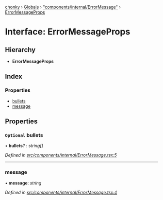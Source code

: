 [chonky](../README.md) › [Globals](../globals.md) › ["components/internal/ErrorMessage"](../modules/_components_internal_errormessage_.md) › [ErrorMessageProps](_components_internal_errormessage_.errormessageprops.md)

# Interface: ErrorMessageProps

## Hierarchy

* **ErrorMessageProps**

## Index

### Properties

* [bullets](_components_internal_errormessage_.errormessageprops.md#optional-bullets)
* [message](_components_internal_errormessage_.errormessageprops.md#message)

## Properties

### `Optional` bullets

• **bullets**? : *string[]*

*Defined in [src/components/internal/ErrorMessage.tsx:5](https://github.com/TimboKZ/Chonky/blob/ca45eac/src/components/internal/ErrorMessage.tsx#L5)*

___

###  message

• **message**: *string*

*Defined in [src/components/internal/ErrorMessage.tsx:4](https://github.com/TimboKZ/Chonky/blob/ca45eac/src/components/internal/ErrorMessage.tsx#L4)*

